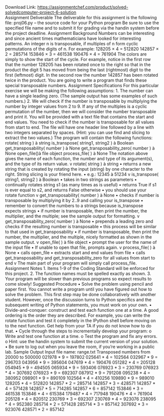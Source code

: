 Download Link: https://assignmentchef.com/product/solved-solvedcomputer-project-6-solution
<br>
Assignment Deliverable The deliverable for this assignment is the following file: proj06.py – the source code for your Python program Be sure to use the specified file name and to submit it for grading via the handin system before the project deadline. Assignment Background Numbers can be interesting and since ancient times mathematicians have looked for interesting patterns. An integer n is transposable, if multiples of n form cyclic permutations of the digits of n. For example: 128205 × 4 = 512820 142857 × 2 = 285714 153846 × 3 = 461538 190476 × 4 = 761904 The colors are simply to show the start of the cycle. For example, notice in the first row that the number 128205 has been rotated once to the right so that in the product the digit 5 has moved from being the last (rightmost) digit to the first (leftmost) digit. In the second row the number 142857 has been rotated twice in the product. You are going to write a program that finds these special transposable numbers. Assignment Specifications For this particular exercise we will be making the following assumptions: 1. The number can have a single leading zero. (The sample output has some examples of such numbers.) 2. We will check if the number is transposable by multiplying the number by integer values from 2 to 9. If any of the multiples is a cyclic permutation of the number, then we will consider the number transposable and print it. You will be provided with a text file that contains the start and end values. You need to check if the number is transposable for all values from start to end. The file will have one header line followed by a line with two integers separated by spaces. (Hint: you can use find and slicing to extract the two values.) The program will contain the following functions: rotate( string ) à string is_transpose( string1, string2 ) à Boolean get_transposability( number ) à None get_transposability_zero( number ) à None open_file()à file object process_file( ) à None The notation above gives the name of each function, the number and type of its argument(s), and the type of its return value. v rotate( string ) à string • returns a new string that is created by rotating the input (string) by one character to the right. String slicing is your friend here. • e.g.: 12345 à 51234 v is_transpose( string1, string2 ) à Boolean • takes in two strings as parameters • continually rotates string s1 (as many times as is useful) • returns True if s1 is ever equal to s2, and returns False otherwise • you should use your rotate function v get_transposability( number ) à None • checks if number is transposable by multiplying it by 2..9 and calling your is_transpose • remember to convert the numbers to a strings because is_transpose expects strings • if number is transposable, then print the number, the multiplier, and the multiple; see the sample output for formatting. v get_transposability_zero( number ) à None • prepends a leading zero and checks if the resulting number is transposable • this process will be similar to that used in get_transposability • if number is transposable, then print the number, the multiplier, and the multiple, nicely formatted as shown in the sample output. v open_file( ) à file object • prompt the user for the name of the input file • If unable to open that file, prompts again. v process_file( ) à None • calls open_file • extracts start and end values from file • calls get_transposability and get_transposability_zero for all values from start to end v The main part of your program will simply call process_file. Assignment Notes 1. Items 1-9 of the Coding Standard will be enforced for this project. 2. The function names must be spelled exactly as shown. 3. Your program will be slower than previous programs so expect results to come slowly! Suggested Procedure • Solve the problem using pencil and paper first. You cannot write a program until you have figured out how to solve the problem. This first step may be done collaboratively with another student. However, once the discussion turns to Python specifics and the subsequent writing of Python statements, you must work on your own. • Divide-and-conquer: construct and test each function one at a time. A good ordering is the order they are described. For example, you can write the rotate function and test it completely in the IPython shell before moving on to the next function. Get help from your TA if you do not know how to do that. • Cycle through the steps to incrementally develop your program: o Write and test one function at a time. o Test the program and fix any errors. o Hint: use the handin system to submit the current version of your solution. • Be sure to log out when you leave the room, if you’re working in a public lab. Sample Output Input file name: range.txt Transposed numbers from 20000 to 500000 021978 * 9 = 197802 025641 * 4 = 102564 032967 * 9 = 296703 043956 * 9 = 395604 047619 * 4 = 190476 051282 * 4 = 205128 054945 * 9 = 494505 065934 * 9 = 593406 076923 * 3 = 230769 076923 * 4 = 307692 076923 * 9 = 692307 087912 * 9 = 791208 095238 * 4 = 380952 098901 * 9 = 890109 102564 * 4 = 410256 109890 * 9 = 989010 128205 * 4 = 512820 142857 * 2 = 285714 142857 * 3 = 428571 142857 * 4 = 571428 142857 * 5 = 714285 142857 * 6 = 857142 153846 * 3 = 461538 153846 * 4 = 615384 179487 * 4 = 717948 190476 * 4 = 761904 205128 * 4 = 820512 230769 * 3 = 692307 230769 * 4 = 923076 238095 * 4 = 952380 285714 * 2 = 571428 285714 * 3 = 857142 307692 * 3 = 923076 428571 * 2 = 857142